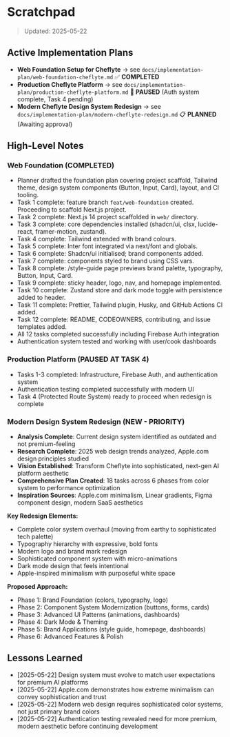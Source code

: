 # Scratchpad

> Updated: 2025-05-22

## Active Implementation Plans
- **Web Foundation Setup for Cheflyte** → see `docs/implementation-plan/web-foundation-cheflyte.md` ✅ **COMPLETED**
- **Production Cheflyte Platform** → see `docs/implementation-plan/production-cheflyte-platform.md` 🔄 **PAUSED** (Auth system complete, Task 4 pending)
- **Modern Cheflyte Design System Redesign** → see `docs/implementation-plan/modern-cheflyte-redesign.md` 📋 **PLANNED** (Awaiting approval)

## High-Level Notes
### Web Foundation (COMPLETED)
- Planner drafted the foundation plan covering project scaffold, Tailwind theme, design system components (Button, Input, Card), layout, and CI tooling.
- Task 1 complete: feature branch `feat/web-foundation` created. Proceeding to scaffold Next.js project.
- Task 2 complete: Next.js 14 project scaffolded in `web/` directory.
- Task 3 complete: core dependencies installed (shadcn/ui, clsx, lucide-react, framer-motion, zustand).
- Task 4 complete: Tailwind extended with brand colours.
- Task 5 complete: Inter font integrated via next/font and globals.
- Task 6 complete: Shadcn/ui initialised; brand components added.
- Task 7 complete: components styled to brand using CSS vars.
- Task 8 complete: /style-guide page previews brand palette, typography, Button, Input, Card.
- Task 9 complete: sticky header, logo, nav, and homepage implemented.
- Task 10 complete: Zustand store and dark mode toggle with persistence added to header.
- Task 11 complete: Prettier, Tailwind plugin, Husky, and GitHub Actions CI added.
- Task 12 complete: README, CODEOWNERS, contributing, and issue templates added.
- All 12 tasks completed successfully including Firebase Auth integration
- Authentication system tested and working with user/cook dashboards

### Production Platform (PAUSED AT TASK 4)
- Tasks 1-3 completed: Infrastructure, Firebase Auth, and authentication system
- Authentication testing completed successfully with modern UI
- Task 4 (Protected Route System) ready to proceed when redesign is complete

### Modern Design System Redesign (NEW - PRIORITY)
- **Analysis Complete**: Current design system identified as outdated and not premium-feeling
- **Research Complete**: 2025 web design trends analyzed, Apple.com design principles studied
- **Vision Established**: Transform Cheflyte into sophisticated, next-gen AI platform aesthetic
- **Comprehensive Plan Created**: 18 tasks across 6 phases from color system to performance optimization
- **Inspiration Sources**: Apple.com minimalism, Linear gradients, Figma component design, modern SaaS aesthetics

**Key Redesign Elements:**
- Complete color system overhaul (moving from earthy to sophisticated tech palette)
- Typography hierarchy with expressive, bold fonts
- Modern logo and brand mark redesign
- Sophisticated component system with micro-animations
- Dark mode design that feels intentional
- Apple-inspired minimalism with purposeful white space

**Proposed Approach:**
- Phase 1: Brand Foundation (colors, typography, logo)
- Phase 2: Component System Modernization (buttons, forms, cards)
- Phase 3: Advanced UI Patterns (animations, dashboards)
- Phase 4: Dark Mode & Theming
- Phase 5: Brand Applications (style guide, homepage, dashboards)
- Phase 6: Advanced Features & Polish

## Lessons Learned
- [2025-05-22] Design system must evolve to match user expectations for premium AI platforms
- [2025-05-22] Apple.com demonstrates how extreme minimalism can convey sophistication and trust
- [2025-05-22] Modern web design requires sophisticated color systems, not just primary brand colors
- [2025-05-22] Authentication testing revealed need for more premium, modern aesthetic before continuing development
